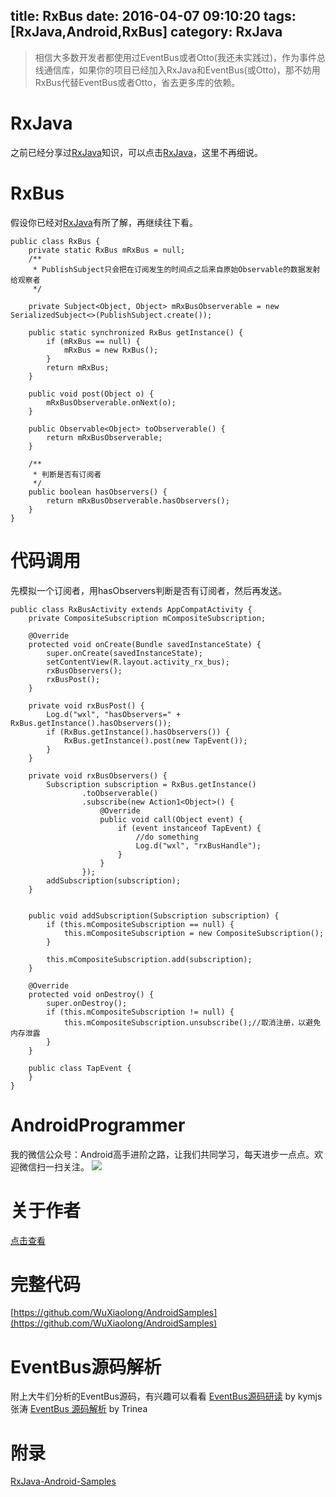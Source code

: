 title: RxBus
date: 2016-04-07 09:10:20
tags: [RxJava,Android,RxBus]
category: RxJava
---

> 相信大多数开发者都使用过EventBus或者Otto(我还未实践过)，作为事件总线通信库，如果你的项目已经加入RxJava和EventBus(或Otto)，那不妨用RxBus代替EventBus或者Otto，省去更多库的依赖。

# RxJava
之前已经分享过[RxJava](http://wuxiaolong.me/2016/01/18/rxjava/)知识，可以点击[RxJava](http://wuxiaolong.me/2016/01/18/rxjava/)，这里不再细说。

# RxBus 
假设你已经对[RxJava](http://wuxiaolong.me/2016/01/18/rxjava/)有所了解，再继续往下看。
<!--more-->
```
public class RxBus {
    private static RxBus mRxBus = null;
    /**
     * PublishSubject只会把在订阅发生的时间点之后来自原始Observable的数据发射给观察者
     */

    private Subject<Object, Object> mRxBusObserverable = new SerializedSubject<>(PublishSubject.create());

    public static synchronized RxBus getInstance() {
        if (mRxBus == null) {
            mRxBus = new RxBus();
        }
        return mRxBus;
    }

    public void post(Object o) {
        mRxBusObserverable.onNext(o);
    }

    public Observable<Object> toObserverable() {
        return mRxBusObserverable;
    }

    /**
     * 判断是否有订阅者
     */
    public boolean hasObservers() {
        return mRxBusObserverable.hasObservers();
    }
}
```
# 代码调用
先模拟一个订阅者，用hasObservers判断是否有订阅者，然后再发送。
```
public class RxBusActivity extends AppCompatActivity {
    private CompositeSubscription mCompositeSubscription;

    @Override
    protected void onCreate(Bundle savedInstanceState) {
        super.onCreate(savedInstanceState);
        setContentView(R.layout.activity_rx_bus);
        rxBusObservers();
        rxBusPost();
    }

    private void rxBusPost() {
        Log.d("wxl", "hasObservers=" + RxBus.getInstance().hasObservers());
        if (RxBus.getInstance().hasObservers()) {
            RxBus.getInstance().post(new TapEvent());
        }
    }

    private void rxBusObservers() {
        Subscription subscription = RxBus.getInstance()
                .toObserverable()
                .subscribe(new Action1<Object>() {
                    @Override
                    public void call(Object event) {
                        if (event instanceof TapEvent) {
                            //do something
                            Log.d("wxl", "rxBusHandle");
                        }
                    }
                });
        addSubscription(subscription);
    }


    public void addSubscription(Subscription subscription) {
        if (this.mCompositeSubscription == null) {
            this.mCompositeSubscription = new CompositeSubscription();
        }

        this.mCompositeSubscription.add(subscription);
    }

    @Override
    protected void onDestroy() {
        super.onDestroy();
        if (this.mCompositeSubscription != null) {
            this.mCompositeSubscription.unsubscribe();//取消注册，以避免内存泄露
        }
    }

    public class TapEvent {
    }
}
```

# AndroidProgrammer
我的微信公众号：Android高手进阶之路，让我们共同学习，每天进步一点点。欢迎微信扫一扫关注。
![](http://7q5c2h.com1.z0.glb.clouddn.com/qrcode_AndroidProgrammer.jpg)

# 关于作者
[点击查看](http://wuxiaolong.me/about/)

# 完整代码
[https://github.com/WuXiaolong/AndroidSamples](https://github.com/WuXiaolong/AndroidSamples)

# EventBus源码解析
附上大牛们分析的EventBus源码，有兴趣可以看看
[EventBus源码研读](http://kymjs.com/code/2015/12/12/01/) by kymjs张涛
[EventBus 源码解析](http://a.codekk.com/detail/Android/Trinea/EventBus%20%E6%BA%90%E7%A0%81%E8%A7%A3%E6%9E%90) by Trinea


# 附录
[RxJava-Android-Samples](https://github.com/kaushikgopal/RxJava-Android-Samples/blob/master/app/src/main/java/com/morihacky/android/rxjava/rxbus/RxBus.java)




